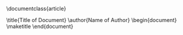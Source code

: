 \documentclass{article}

\title{Title of Document}
\author{Name of Author}
\begin{document}
\maketitle
\end{document}
